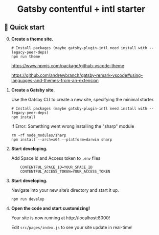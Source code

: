<h1 align="center">
  Gatsby contentful + intl starter
</h1>

## 🚀 Quick start

0.  **Create a theme site.**

 	```shell
    # Install packages (maybe gatsby-plugin-intl need install with --legacy-peer-deps)
    npm run theme
    ```

	https://www.npmjs.com/package/github-vscode-theme
	
	https://github.com/andrewbranch/gatsby-remark-vscode#using-languages-and-themes-from-an-extension

1.  **Create a Gatsby site.**

    Use the Gatsby CLI to create a new site, specifying the minimal starter.

    ```shell
    # Install packages (maybe gatsby-plugin-intl need install with --legacy-peer-deps)
    npm install
    ```

	If Error: Something went wrong installing the "sharp" module

	```shell
    rm -rf node_modules/sharp
	npm install --arch=x64 --platform=darwin sharp
    ```

2.  **Start developing.**

	Add Space id and Access token to `.env` files

	```
		CONTENTFUL_SPACE_ID=YOUR_SPACE_ID
		CONTENTFUL_ACCESS_TOKEN=YOUR_ACCESS_TOKEN
	```

3.  **Start developing.**

    Navigate into your new site’s directory and start it up.

    ```shell
    npm run develop
    ```

4.  **Open the code and start customizing!**

    Your site is now running at http://localhost:8000!

    Edit `src/pages/index.js` to see your site update in real-time!
